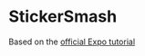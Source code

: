 # StickerSmash

Based on the [official Expo tutorial](https://docs.expo.dev/tutorial/introduction/)
